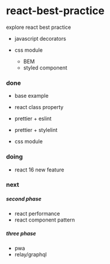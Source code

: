 # react-best-practice

explore react best practice

- javascript decorators

- css module

  - BEM
  - styled component

### done

- base example

- react class property

- prettier + eslint

- prettier + stylelint

- css module

### doing

- react 16 new feature

### next

##### second phase

- react performance
- react component pattern

##### three phase

- pwa
- relay/graphql
